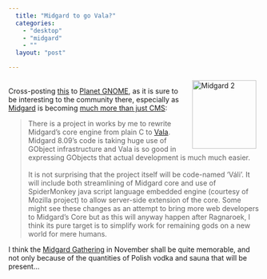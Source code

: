 ```yaml
---
  title: "Midgard to go Vala?"
  categories: 
    - "desktop"
    - "midgard"
    - ""
  layout: "post"

---
```

<p>
<img src="http://bergie.iki.fi/midcom-serveattachmentguid-60a2239e742911dd8af39301a5d7285f285f/midgard2-bubble.png" height="137" width="128" border="0" align="right" hspace="8" vspace="4" alt="Midgard 2" title="Midgard 2" /><br />Cross-posting <a href="http://boids.name/empty/articles/2008/08/27">this</a> to <a href="http://planet.gnome.org/">Planet GNOME</a>, as it is sure to be interesting to the community there, especially as <a href="http://www.midgard-project.org/">Midgard</a> is becoming <a href="http://bergie.iki.fi/blog/midgard_2-more_than_just_php-more_than_just_cms.html">much more than just CMS</a>:
</p><blockquote>
There is a project in works by me to rewrite Midgard’s core engine from plain C to <a href="http://live.gnome.org/Vala">Vala</a>. Midgard 8.09’s code is taking huge use of GObject infrastructure and Vala is so good in expressing GObjects that actual development is much much easier.
<br /><br />It is not surprising that the project itself will be code-named ‘Váli’. It will include both streamlining of Midgard core and use of SpiderMonkey java script language embedded engine (courtesy of Mozilla project) to allow server-side extension of the core. Some might see these changes as an attempt to bring more web developers to Midgard’s Core but as this will anyway happen after Ragnaroek, I think its pure target is to simplify work for remaining gods on a new world for mere humans.
</blockquote><p>
I think the <a href="http://www.midgard-project.org/community/events/midgard_gathering_2008.html">Midgard Gathering</a> in November shall be quite memorable, and not only because of the quantities of Polish vodka and sauna that will be present...
</p>